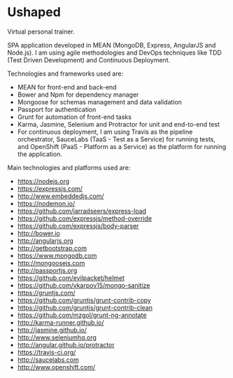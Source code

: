 # Ushaped

<!-- Para aparecer no Git o status do canal do Slack -->
<!-- [![Slack Status](http://slack.mongoosejs.io/badge.svg)](http://slack.mongoosejs.io) -->

<!-- Para aparecer no Git o status do build realizado no Trevis -->
<!-- [![Build Status](https://travis-ci.org/dhiegoduarte/ushaped.svg?branch=master)](https://travis-ci.org/dhiegoduarte/ushaped) -->

<!-- [![NPM version](https://badge.fury.io/js/mongoose.svg)](http://badge.fury.io/js/mongoose) -->

<!-- [![Dependency Status](https://gemnasium.com/Automattic/mongoose.svg)](https://gemnasium.com/Automattic/mongoose) -->

<!-- [![Get help on Codementor](https://cdn.codementor.io/badges/get_help_github.svg)](https://www.codementor.io/vkarpov?utm_source=github&utm_medium=button&utm_term=vkarpov&utm_campaign=github) -->

Virtual personal trainer. 

SPA application developed in MEAN (MongoDB, Express, AngularJS and Node.js). I am using agile methodologies and DevOps techniques like TDD (Test Driven Development) and Continuous Deployment. 

Technologies and frameworks used are: 

* MEAN for front-end and back-end
* Bower and Npm for dependency manager
* Mongoose for schemas management and data validation
* Passport for authentication
* Grunt for automation of front-end tasks
* Karma, Jasmine, Selenium and Protractor for unit and end-to-end test
* For continuous deployment, I am using Travis as the pipeline orchestrator, SauceLabs (TaaS - Test as a Service) for running tests, and OpenShift (PaaS - Platform as a Service) as the platform for running the application.

Main technologies and platforms used are:

* https://nodejs.org
* https://expressjs.com/
* http://www.embeddedjs.com/
* https://nodemon.io/
* https://github.com/jarradseers/express-load
* https://github.com/expressjs/method-override
* https://github.com/expressjs/body-parser
* http://bower.io
* http://angularjs.org
* http://getbootstrap.com
* https://www.mongodb.com
* http://mongoosejs.com
* http://passportjs.org
* https://github.com/evilpacket/helmet
* https://github.com/vkarpov15/mongo-sanitize
* https://gruntjs.com/
* https://github.com/gruntjs/grunt-contrib-copy
* https://github.com/gruntjs/grunt-contrib-clean
* https://github.com/mzgol/grunt-ng-annotate
* http://karma-runner.github.io/
* http://jasmine.github.io/
* http://www.seleniumhq.org
* http://angular.github.io/protractor
* https://travis-ci.org/
* http://saucelabs.com
* http://www.openshift.com/
